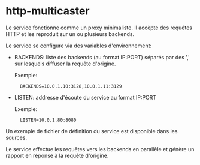 # http-multicaster

Le service fonctionne comme un proxy minimaliste.
Il accèpte des requêtes HTTP et les reproduit sur un ou plusieurs backends.

Le service se configure via des variables d'environnement:

- BACKENDS: liste des backends (au format IP:PORT) séparés par des ',' sur lesquels diffuser la requête d'origine. 

    Exemple:

        BACKENDS=10.0.1.10:3128,10.0.1.11:3129

- LISTEN: addresse d'écoute du service au format IP:PORT

    Exemple:

        LISTEN=10.0.1.80:8080

Un exemple de fichier de définition du service est disponible dans les sources.

Le service effectue les requêtes vers les backends en parallèle et génère un rapport en réponse à la requête d'origine.


